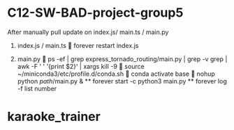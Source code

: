 # C12-SW-BAD-project-group5

After manually pull update on index.js/ main.ts / main.py

1.	index.js / main.ts
   forever restart index.js
<!-- 	forever list
	find _processID_
	forever stop _processID_
	cd _index.js path_
	forever start _path_/index.js -->

2.	main.py
	 ps -ef | grep express_tornado_routing/main.py | grep -v grep | awk -F ' ' '{print $2}' | xargs kill -9
	source ~/miniconda3/etc/profile.d/conda.sh
	conda activate base
	nohup python _path_/main.py & 
** forever start -c python3 main.py
** forever log -f list number
<!-- 	ps -ef | grep python
	find _processID_
	kill -9 _processID_

	source ~/miniconda3/etc/profile.d/conda.sh
	conda activate base

	nohup python _path_/main.py & 
ps -ef | grep express_tornado_routing/main.py | grep -v grep | awk -F ' ' '{print $2}' | xargs kill -9;
          cd express_tornado_routing/;
          nohup python main.py & ps -ef | grep main.py"
-->


# karaoke_trainer
